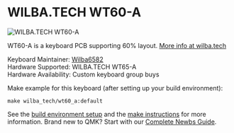 # WILBA.TECH WT60-A

![WILBA.TECH WT60-A](https://wilba.tech)

WT60-A is a keyboard PCB supporting 60% layout. [More info at wilba.tech](https://wilba.tech/)

Keyboard Maintainer: [Wilba6582](https://github.com/Wilba6582)  
Hardware Supported: WILBA.TECH WT65-A  
Hardware Availability: Custom keyboard group buys

Make example for this keyboard (after setting up your build environment):

    make wilba_tech/wt60_a:default

See the [build environment setup](https://docs.qmk.fm/#/getting_started_build_tools) and the [make instructions](https://docs.qmk.fm/#/getting_started_make_guide) for more information. Brand new to QMK? Start with our [Complete Newbs Guide](https://docs.qmk.fm/#/newbs).